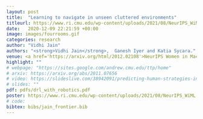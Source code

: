 ```yaml
---
layout: post
title:  "Learning to navigate in unseen cluttered environments"
titleurl: https://www.ri.cmu.edu/wp-content/uploads/2021/08/NeurIPS_WiML.pdf
date:   2020-12-09 22:21:59 +00:00
image: images/fourrooms.gif
categories: research
author: "Vidhi Jain"
authors: "<strong>Vidhi Jain</strong>,  Ganesh Iyer and Katia Sycara."
venue: <a href='https://arxiv.org/html/2012.02108'>NeurIPS Women in Machine Learning workshop (WiML)</a>
highlight: ""
# webpage: "https://sites.google.com/andrew.cmu.edu/ttp/home"
# arxiv: https://arxiv.org/abs/2011.07656
# video: https://slideslive.com/38942091/predicting-human-strategies-in-simulated-search-and-rescue
# slides: ""
pdf: pdfs/drl_with_robotics.pdf
poster: https://www.ri.cmu.edu/wp-content/uploads/2021/08/NeurIPS_WiML.pdf
# code: 
bibtex: bibs/jain_frontier.bib
---
```

